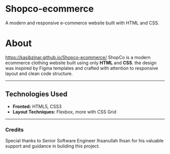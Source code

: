 # Shopco-ecommerce
A modern and responsive e-commerce website  built with HTML and CSS. 

# About
 https://kasibzinar.github.io/Shopco-ecommerce/
ShopCo is a modern ecommerce clothing website built using only **HTML** and **CSS**. the design was inspired by Figma templates and crafted with attention to responsive layout and clean code structure.

---

## Technologies Used
- **Fronted:** HTML5, CSS3
- **Layout Techniques:** Flexbox, more with CSS Grid

---

### Credits
Special thanks to Senior Software Engineer Ihsanullah Ihsan for his valuable support and guidance in buliding this project.
